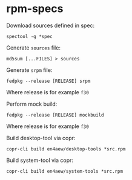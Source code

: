 # rpm-specs

Download sources defined in spec:
```
spectool -g *spec
```

Generate `sources` file:
```
md5sum [...FILES] > sources
```

Generate `srpm` file:
```
fedpkg --release [RELEASE] srpm
```
Where release is for example `f30`

Perform mock build:
```
fedpkg --release [RELEASE] mockbuild
```
Where release is for example `f30`

Build desktop-tool via copr:
```
copr-cli build en4aew/desktop-tools *src.rpm
```

Build system-tool via copr:
```
copr-cli build en4aew/system-tools *src.rpm
```
